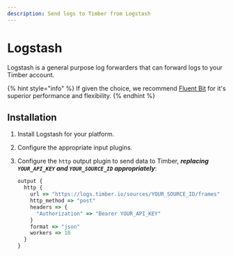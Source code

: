 ```yaml
---
description: Send logs to Timber from Logstash
---
```


# Logstash

Logstash is a general purpose log forwarders that can forward logs to your Timber account.

{% hint style="info" %}
If given the choice, we recommend [Fluent Bit](fluent-bit.md) for it's superior performance and flexibility.
{% endhint %}

## Installation

1. Install Logstash for your platform.
2. Configure the appropriate input plugins.
3. Configure the `http` output plugin to send data to Timber, _**replacing `YOUR_API_KEY` and `YOUR_SOURCE_ID` appropriately**_:  


   ```javascript
   output {
     http {
       url => "https://logs.timber.io/sources/YOUR_SOURCE_ID/frames"
       http_method => "post"
       headers => {
         "Authorization" => "Bearer YOUR_API_KEY"
       }
       format => "json"
       workers => 10
     }
   }
   ```

